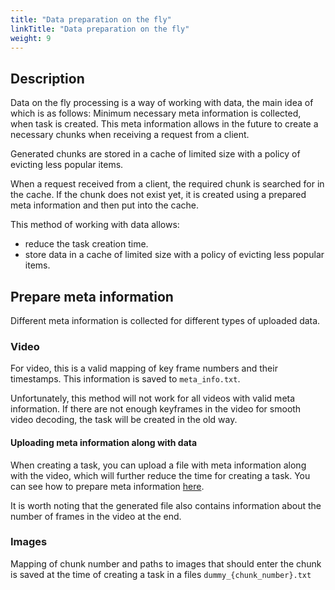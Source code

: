 ```yaml
---
title: "Data preparation on the fly"
linkTitle: "Data preparation on the fly"
weight: 9
---
```


## Description

Data on the fly processing is a way of working with data, the main idea of which is as follows:
Minimum necessary meta information is collected, when task is created.
This meta information allows in the future to create a necessary chunks when receiving a request from a client.

Generated chunks are stored in a cache of limited size with a policy of evicting less popular items.

When a request received from a client, the required chunk is searched for in the cache.
If the chunk does not exist yet, it is created using a prepared meta information and then put into the cache.

This method of working with data allows:

- reduce the task creation time.
- store data in a cache of limited size with a policy of evicting less popular items.

## Prepare meta information

Different meta information is collected for different types of uploaded data.

### Video

For video, this is a valid mapping of key frame numbers and their timestamps. This information is saved to `meta_info.txt`.

Unfortunately, this method will not work for all videos with valid meta information.
If there are not enough keyframes in the video for smooth video decoding, the task will be created in the old way.

#### Uploading meta information along with data

When creating a task, you can upload a file with meta information along with the video,
which will further reduce the time for creating a task.
You can see how to prepare meta information [here](/docs/for-developers/prepare_meta_information).

It is worth noting that the generated file also contains information about the number of frames in the video at the end.

### Images

Mapping of chunk number and paths to images that should enter the chunk
is saved at the time of creating a task in a files `dummy_{chunk_number}.txt`
